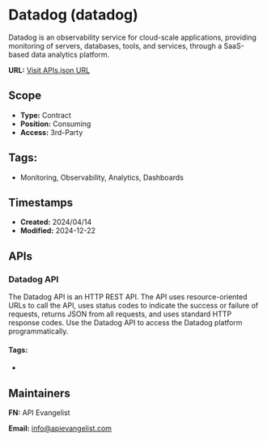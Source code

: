 # Datadog (datadog)
Datadog is an observability service for cloud-scale applications, providing monitoring of servers, databases, tools, and services, through a SaaS-based data analytics platform. 

**URL:** [Visit APIs.json URL](https://raw.githubusercontent.com/api-search/infrastructure/main/_apis/pagerduty/apis.md)

## Scope

- **Type:** Contract 
- **Position:** Consuming 
- **Access:** 3rd-Party 

## Tags:

 - Monitoring, Observability, Analytics, Dashboards

## Timestamps

- **Created:** 2024/04/14 
- **Modified:** 2024-12-22 

## APIs

### Datadog API
The Datadog API is an HTTP REST API. The API uses resource-oriented URLs to call the API, uses status codes to indicate the success or failure of requests, returns JSON from all requests, and uses standard HTTP response codes. Use the Datadog API to access the Datadog platform programmatically.


#### Tags:

 - 

## Maintainers

**FN:** API Evangelist

**Email:** info@apievangelist.com

